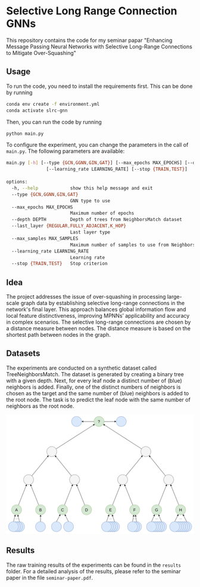 # Selective Long Range Connection GNNs
This repository contains the code for my seminar papar "Enhancing Message Passing Neural Networks with Selective Long-Range Connections to Mitigate Over-Squashing"

## Usage
To run the code, you need to install the requirements first. This can be done by running
```bash
conda env create -f environment.yml
conda activate slrc-gnn
```
Then, you can run the code by running
```bash
python main.py
```

To configure the experiment, you can change the parameters in the call of `main.py`. The following parameters are available:
```bash
main.py [-h] [--type {GCN,GGNN,GIN,GAT}] [--max_epochs MAX_EPOCHS] [--depth DEPTH] [--last_layer {REGULAR,FULLY_ADJACENT,K_HOP}] [--max_samples MAX_SAMPLES]
               [--learning_rate LEARNING_RATE] [--stop {TRAIN,TEST}]

options:
  -h, --help            show this help message and exit
  --type {GCN,GGNN,GIN,GAT}
                        GNN type to use
  --max_epochs MAX_EPOCHS
                        Maximum number of epochs
  --depth DEPTH         Depth of trees from NeighborsMatch dataset
  --last_layer {REGULAR,FULLY_ADJACENT,K_HOP}
                        Last layer type
  --max_samples MAX_SAMPLES
                        Maximum number of samples to use from NeighborsMatch dataset
  --learning_rate LEARNING_RATE
                        Learning rate
  --stop {TRAIN,TEST}   Stop criterion
```

## Idea
The project addresses the issue of over-squashing in processing large-scale graph data by establishing selective long-range connections in the network's final layer. This approach balances global information flow and local feature distinctiveness, improving MPNNs’ applicability and accuracy in complex scenarios. The selective long-range connections are chosen by a distance measure between nodes. The distance measure is based on the shortest path between nodes in the graph.

## Datasets
The experiments are conducted on a synthetic dataset called TreeNeighborsMatch. The dataset is generated by creating a binary tree with a given depth. Next, for every leaf node a distinct number of (blue) neighbors is added. Finally, one of the distinct numbers of neighbors is chosen as the target and the same number of (blue) neighbors is added to the root node. The task is to predict the leaf node with the same number of neighbors as the root node.

![TreeNeighborsMatch](img/tree_neighbors_match_example.png)

## Results
The raw training results of the experiments can be found in the `results` folder. For a detailed analysis of the results, please refer to the seminar paper in the file `seminar-paper.pdf`. 





